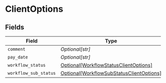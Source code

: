 # ClientOptions


## Fields

| Field                                                                                             | Type                                                                                              | Required                                                                                          | Description                                                                                       |
| ------------------------------------------------------------------------------------------------- | ------------------------------------------------------------------------------------------------- | ------------------------------------------------------------------------------------------------- | ------------------------------------------------------------------------------------------------- |
| `comment`                                                                                         | *Optional[str]*                                                                                   | :heavy_minus_sign:                                                                                | N/A                                                                                               |
| `pay_date`                                                                                        | *Optional[str]*                                                                                   | :heavy_minus_sign:                                                                                | N/A                                                                                               |
| `workflow_status`                                                                                 | [Optional[WorkflowStatusClientOptions]](../../models/shared/workflowstatusclientoptions.md)       | :heavy_minus_sign:                                                                                | N/A                                                                                               |
| `workflow_sub_status`                                                                             | [Optional[WorkflowSubStatusClientOptions]](../../models/shared/workflowsubstatusclientoptions.md) | :heavy_minus_sign:                                                                                | N/A                                                                                               |